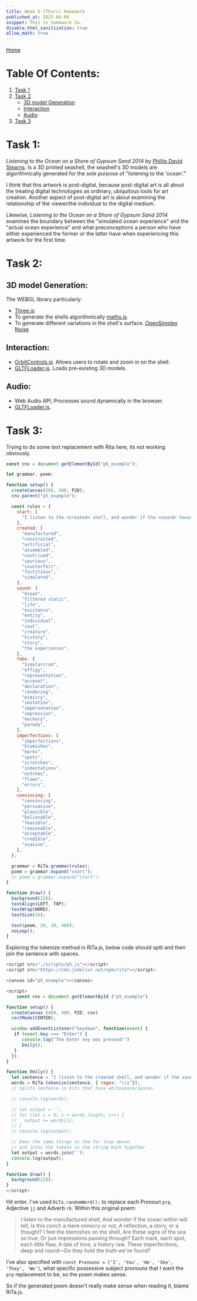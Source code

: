 ```yaml
---
title: Week 5 (Thurs) Homework
published_at: 2025-04-04
snippet: This is homework 5a.
disable_html_sanitization: true
allow_math: true
---
```


[Home](https://cclanchublo6.deno.dev/)

# Table Of Contents:

1. [Task 1](https://cclanchublo6.deno.dev/Tenth-blog-post#task-1)
2. [Task 2](https://cclanchublo6.deno.dev/Tenth-blog-post#task-2)
   - [3D model Generation](https://cclanchublo6.deno.dev/Tenth-blog-post#3d-model-generation)
   - [Interaction](https://cclanchublo6.deno.dev/Tenth-blog-post#interaction)
   - [Audio](https://cclanchublo6.deno.dev/Tenth-blog-post#audio)
3. [Task 3](https://cclanchublo6.deno.dev/Tenth-blog-post#task-3)

# Task 1:

_Listening to the Ocean on a Shore of Gypsum Sand 2014_ by [Phillip David Stearns](https://phillipstearns.com/). Is a 3D printed seashell, the seashell's 3D models are algorithmically generated for the sole purpose of "listening to the 'ocean'."

I think that this artwork is post-digital, because post-digital art is all about the treating digital technologies as ordinary, ubiquitous tools for art creation. Another aspect of post-digital art is about examining the relationship of the viewer/the individual to the digital medium.

Likewise, _Listening to the Ocean on a Shore of Gypsum Sand 2014_ examines the boundary between the "simulated ocean experience" and the "actual ocean experience" and what preconceptions a person who have either experienced the former or the latter have when experiencing this artwork for the first time.

# Task 2:

## 3D model Generation:

The WEBGL library particularly:

- [Three.js](https://threejs.org/)
- To generate the shells algorithmically [maths.js](https://mathjs.org/).
- To generate different variations in the shell's surface. [OpenSimplex Noise](https://www.npmjs.com/package/open-simplex-noise)

## Interaction:

- [OrbitControls.js](https://threejs.org/examples/jsm/controls/OrbitControls.js). Allows users to rotate and zoom in on the shell.
- [GLTFLoader.js](https://gist.github.com/bumbeishvili/56e34b4f943392e4fcc474c7d8a3c040). Loads pre-existing 3D models.

## Audio:

- Web Audio API, Processes sound dynamically in the browser.
- [GLTFLoader.js](https://tonejs.github.io/).

# Task 3:

Trying to do some text replacement with Rita here, its not working obviously.

```js
const cnv = document.getElementById("p5_example");

let grammar, poem;

function setup() {
  createCanvas(500, 500, P2D);
  cnv.parent("p5_example");

  const rules = {
    start: [
      "I listen to the <created> shell, and wonder if the <sound> housed within, is a meer <fake> or not? I feel the <imperfections> of the seashells, and wonder if these <imperfections> are <convincing> enough to those who have come before.",
    ],
    created: [
      "manufactured",
      "constructed",
      "artificial",
      "assembled",
      "contrived",
      "spurious",
      "counterfeit",
      "factitious",
      "simulated",
    ],
    sound: [
      "Ocean",
      "filtered static",
      "life",
      "existence",
      "entity",
      "individual",
      "soul",
      "creature",
      "history",
      "story",
      "the experiences",
    ],
    fake: [
      "Simularcrum",
      "effigy",
      "representation",
      "account",
      "declaration",
      "rendering",
      "mimicry",
      "imitation",
      "impersonation",
      "impression",
      "mockery",
      "parody",
    ],
    imperfections: [
      "imperfections",
      "blemishes",
      "marks",
      "spots",
      "scratches",
      "indentations",
      "notches",
      "flaws",
      "errors",
    ],
    convincing: [
      "convincing",
      "persuasive",
      "plausible",
      "believable",
      "feasible",
      "reasonable",
      "acceptable",
      "credible",
      "suasive",
    ],
  };

  grammar = RiTa.grammar(rules);
  poem = grammar.expand("start");
  // poem = grammar.expand("start");
}

function draw() {
  background(220);
  textAlign(LEFT, TOP);
  textWrap(WORD);
  textSize(16);

  text(poem, 20, 20, 460);
  noLoop();
}
```

Exploring the tokenize method in RiTa.js, below code should split and then join the sentence with spaces.

```js
<script src="./scripts/p5.js"></script>
<script src="https://cdn.jsdelivr.net/npm/rita"></script>

<canvas id="p5_example"></canvas>

<script>
    const cnv = document.getElementById ("p5_example")

function setup() {
  createCanvas (400, 400, P2D, cnv)
  rectMode(CENTER);

  window.addEventListener("keydown", function(event) {
   if (event.key === "Enter") {
      console.log("The Enter key was pressed!")
      Emily();
   }
  });
}

function Emily() {
  let sentence = "I listen to the created shell, and wonder if the sound housed within, is a meer fake or not? I feel the imperfections of the seashells, and wonder if these imperfections are convincing enough to those who have come before.";
  words = RiTa.tokenize(sentence, { regex: "\\s"});
  // Splits sentence in bits that have whitespace/spaces.

  // console.log(words);

  // let output = '';
  // for (let i = 0; i < words.length; i++) {
  //   output += words[i];
  // }
  // console.log(output);

  // Does the same things as the for loop above,
  // and joins the tokens in the string back together
  let output = words.join('');
  console.log(output);
}

function draw() {
  background(220);
}
</script>
```

Hit enter. I've used `RiTa.randomWord();` to replace each Pronoun `prp`, Adjective `jj` and Adverb `rb`. Within this original poem:

> I listen to the manufactured shell, And wonder if the ocean within will tell, Is this conch a mere mimicry or not, A reflection, a story, or a thought? I feel the blemishes on the shell, Are these signs of the sea so true, Or just impressions passing through? Each mark, each spot, each little flaw, A tale of time, a history raw. These imperfections, deep and round—Do they hold the truth we’ve found?

I've also specified with `const Pronouns = ['I', 'You', 'He', 'She', 'They', 'We']`, what specific possessive subject pronouns that I want the `prp` replacement to be, so the poem makes sense.

So if the generated poem doesn't really make sense when reading it, blame RiTa.js.

<script src="https://cdn.jsdelivr.net/npm/rita"></script>
<script src="./scripts/p5.js"></script>

<canvas id="p5_example"></canvas>

<script>
    const cnv = document.getElementById ("p5_example")

let output = '';

function setup() {
  createCanvas (500, 500, P2D, cnv)
  rectMode(CENTER);


  window.addEventListener("keydown", function(event) {
   if (event.key === "Enter") {
      console.log("The Enter key was pressed!")
      Emily();
   }
  });
}

function Emily() {
  let sentence = "I listen to the manufactured shell, And wonder if the ocean within will tell, Is this conch a mere mimicry or not, A reflection, a story, or a thought? I feel the blemishes on the shell, Are these signs of the sea so true, Or just impressions passing through? Each mark, each spot, each little flaw, A tale of time, a history raw. These imperfections, deep and round—Do they hold the truth we’ve found?";

    let words = RiTa.tokenize(sentence);
    let pos = RiTa.pos(sentence);

    output = '';

    const Pronouns = ['I', 'You', 'He', 'She', 'They', 'We']

    for (let i = 0; i < words.length; i++) {
      if (pos[i] === 'prp') {
        output += Pronouns[Math.floor(Math.random() * Pronouns.length)] + ' ';
      } else if (pos[i] === 'jj') {
        output += RiTa.randomWord({pos: 'jj'})  + ' ';
      } else if (pos[i] === 'rb') {
        output += RiTa.randomWord({pos: 'rb'}) + ' ';
      } else {
        output += words[i] + ' ';
      }
    }
    console.log(output.trim());
    loop();

  // console.log(output);
  // Console.logs the outputted sentence of the for and if loop.
}

function draw() {
  background('#f2e2d2');
  textAlign(CENTER, CENTER);
  textWrap(WORD);
  textSize(16);

  let x = width / 2;
  let y = height / 2;

  fill('#75958E');
  text(output, x, y, width - 40, height - 40);
  noLoop();
}
</script>
